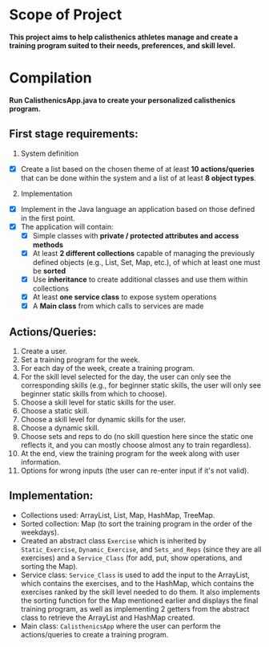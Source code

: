 # Scope of Project

**This project aims to help calisthenics athletes manage and create a training program suited to their needs, preferences, and skill level.**

# Compilation

**Run __CalisthenicsApp.java__ to create your personalized calisthenics program.**

## First stage requirements:
1. System definition
- [x] Create a list based on the chosen theme of at least **10 actions/queries** that can be done within the system and a list of at least **8 object types**.
2. Implementation
- [x] Implement in the Java language an application based on those defined in the first point.
- [x] The application will contain:
    - [x] Simple classes with **private / protected attributes and access methods**
    - [x] At least **2 different collections** capable of managing the previously defined objects (e.g., List, Set, Map, etc.), of which at least one must be **sorted**
    - [x] Use **inheritance** to create additional classes and use them within collections
    - [x] At least **one service class** to expose system operations
    - [x] A **Main class** from which calls to services are made

## Actions/Queries:
 1. Create a user.
 2. Set a training program for the week.
 3. For each day of the week, create a training program.
 4. For the skill level selected for the day, the user can only see the corresponding skills (e.g., for beginner static skills, the user will only see beginner static skills from which to choose).
 5. Choose a skill level for static skills for the user.
 6. Choose a static skill.
 7. Choose a skill level for dynamic skills for the user.
 8. Choose a dynamic skill.
 9. Choose sets and reps to do (no skill question here since the static one reflects it, and you can mostly choose almost any to train regardless).
10. At the end, view the training program for the week along with user information.
11. Options for wrong inputs (the user can re-enter input if it's not valid). 

## Implementation:
- Collections used: ArrayList, List, Map, HashMap, TreeMap.
- Sorted collection: Map (to sort the training program in the order of the weekdays).
- Created an abstract class `Exercise` which is inherited by `Static_Exercise`, `Dynamic_Exercise`, and `Sets_and_Reps` (since they are all exercises) and a `Service_Class` (for add, put, show operations, and sorting the Map).
- Service class: `Service_Class` is used to add the input to the ArrayList, which contains the exercises, and to the HashMap, which contains the exercises ranked by the skill level needed to do them. It also implements the sorting function for the Map mentioned earlier and displays the final training program, as well as implementing 2 getters from the abstract class to retrieve the ArrayList and HashMap created.
- Main class: `CalisthenicsApp` where the user can perform the actions/queries to create a training program.